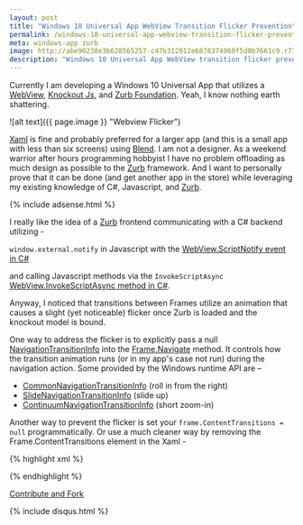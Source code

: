 ```yaml
---
layout: post
title: "Windows 10 Universal App WebView Transition Flicker Prevention"
permalink: /windows-10-universal-app-webview-transition-flicker-prevention/
meta: windows-app zurb
image: http://abe90238e3b628565257-c47b312812e6878374960f5d0b7661c9.r73.cf1.rackcdn.com/webview-flicker.jpg
description: "Windows 10 Universal App WebView transition flicker prevention with Zurb and knockoutjs."
---
```

Currently I am developing a Windows 10 Universal App that utilizes a [WebView](https://msdn.microsoft.com/en-us/library/windows/apps/windows.ui.xaml.controls.webview), [Knockout Js](http://knockoutjs.com), and [Zurb Foundation](http://foundation.zurb.com).  Yeah, I know nothing earth shattering.

![alt text]({{ page.image }} "Webview Flicker")

[Xaml](https://msdn.microsoft.com/en-us/library/cc295302%28v=expression.40%29.aspx) is fine and probably preferred for a larger app (and this is a small app with less than six screens) using [Blend](https://en.wikipedia.org/wiki/Microsoft_Blend).  I am not a designer.  As a weekend warrior after hours programming hobbyist I have no problem offloading as much design as possible to the [Zurb](http://foundation.zurb.com/) framework.  And I want to personally prove that it can be done (and get another app in the store) while leveraging my existing knowledge of C#, Javascript, and [Zurb](http://foundation.zurb.com/).

{% include adsense.html %}

I really like the idea of a [Zurb](http://foundation.zurb.com) frontend communicating with a C# backend utilizing -

`window.external.notify` in Javascript with the [WebView.ScriptNotify event in C#](https://msdn.microsoft.com/en-us/library/windows/apps/windows.ui.xaml.controls.webview.scriptnotify.aspx)

and calling Javascript methods via the `InvokeScriptAsync` [WebView.InvokeScriptAsync method in C#](https://msdn.microsoft.com/en-us/library/windows/apps/windows.ui.xaml.controls.webview.invokescriptasync.aspx).

Anyway, I noticed that transitions between Frames utilize an animation that causes a slight (yet noticeable) flicker once Zurb is loaded and the knockout model is bound.

One way to address the flicker is to explicitly pass a null [NavigationTransitionInfo](https://msdn.microsoft.com/en-us/library/windows/apps/windows.ui.xaml.media.animation.navigationtransitioninfo.aspx) into the [Frame.Navigate](https://msdn.microsoft.com/en-us/library/windows/apps/windows.ui.xaml.controls.frame.navigate.aspx) method. It controls how the transition animation runs (or in my app's case not run) during the navigation action. Some provided by the Windows runtime API are – 

* [CommonNavigationTransitionInfo](https://msdn.microsoft.com/en-us/library/windows/apps/windows.ui.xaml.media.animation.commonnavigationtransitioninfo.commonnavigationtransitioninfo.aspx) (roll in from the right)
* [SlideNavigationTransitionInfo](https://msdn.microsoft.com/en-us/library/windows/apps/windows.ui.xaml.media.animation.slidenavigationtransitioninfo.slidenavigationtransitioninfo.aspx) (slide up)
* [ContinuumNavigationTransitionInfo](https://msdn.microsoft.com/en-us/library/windows/apps/windows.ui.xaml.media.animation.continuumnavigationtransitioninfo.isentranceelementproperty.aspx) (short zoom-in)

Another way to prevent the flicker is set your ```frame.ContentTransitions = null``` programmatically. Or use a much cleaner way by removing the Frame.ContentTransitions element in the Xaml - 

{% highlight xml %}
<Frame x:Name="frame" Navigating="OnNavigatingToPage" Navigated="OnNavigatedToPage">
<!-- <Frame.ContentTransitions>
		<TransitionCollection>
			<NavigationThemeTransition>
				<NavigationThemeTransition.DefaultNavigationTransitionInfo>
					<EntranceNavigationTransitionInfo/>
				</NavigationThemeTransition.DefaultNavigationTransitionInfo>
			</NavigationThemeTransition>
		</TransitionCollection>
	</Frame.ContentTransitions> -->
</Frame>
{% endhighlight %}

<span class="fi-page-edit size-21"></span> <a href="{{ site.post_source_root }}2015-09-28-windows-10-universal-app-webview-transition-flicker-prevention.markdown" target="_blank">Contribute and Fork</a>

{% include disqus.html %}
